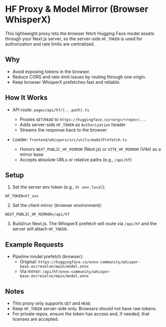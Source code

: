 # HF Proxy & Model Mirror (Browser WhisperX)

This lightweight proxy lets the browser fetch Hugging Face model assets through your Next.js server, so the server-side `HF_TOKEN` is used for authorization and rate limits are centralized.

## Why

- Avoid exposing tokens in the browser.
- Reduce CORS and rate-limit issues by routing through one origin.
- Keep browser WhisperX prefetches fast and reliable.

## How It Works

- API route: `pages/api/hf/[...path].ts`
  - Proxies `GET`/`HEAD` to `https://huggingface.co/<org>/<repo>/...`
  - Adds server-side `HF_TOKEN` as `Authorization` header
  - Streams the response back to the browser

- Loader: `frontend/whisperx/src/utils/modelPrefetch.ts`
  - Honors `NEXT_PUBLIC_HF_MIRROR` (Next.js) or `VITE_HF_MIRROR` (Vite) as a mirror base
  - Accepts absolute URLs or relative paths (e.g., `/api/hf`)

## Setup

1) Set the server env token (e.g., in `.env.local`):

```
HF_TOKEN=hf_xxx
```

2) Set the client mirror (browser environment):

```
NEXT_PUBLIC_HF_MIRROR=/api/hf
```

3) Build/run Next.js. The WhisperX prefetch will route via `/api/hf` and the server will attach `HF_TOKEN`.

## Example Requests

- Pipeline model prefetch (browser):
  - Original: `https://huggingface.co/onnx-community/whisper-base.en/resolve/main/model.onnx`
  - Via mirror: `/api/hf/onnx-community/whisper-base.en/resolve/main/model.onnx`

## Notes

- This proxy only supports `GET` and `HEAD`.
- Keep `HF_TOKEN` server-side only. Browsers should not have raw tokens.
- For private repos, ensure the token has access and, if needed, that licenses are accepted.

